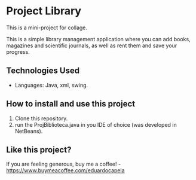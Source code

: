 # Project Library

This is a mini-project for collage.

This is a simple library management application where you can add books, magazines and scientific journals, as well as rent them and save your progress.

## Technologies Used

- Languages: Java, xml, swing.

## How to install and use this project

1. Clone this repository.
2. run the ProjBiblioteca.java in you IDE of choice (was developed in NetBeans).


## Like this project?

If you are feeling generous, buy me a coffee! - https://www.buymeacoffee.com/eduardocapela
